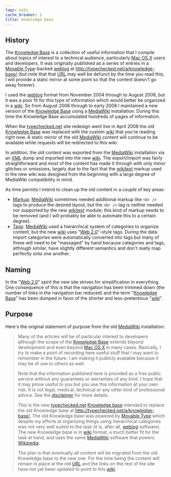 ```yaml
---
tags: wiki
cache_breaker: 1
title: Knowledge base
---
```


## History

The [Knowledge Base](/wiki/Knowledge_Base) is a collection of useful information that I compile about topics of interest to a technical audience, particularly [Mac OS X](/wiki/Mac_OS_X) users and developers. It was originally published as a series of entries in a [Movable Type](/wiki/Movable_Type)-backed [weblog](/wiki/weblog) at <http://typechecked.net/a/knowledge-base/> (but note that that [URL](/wiki/URL) may well be defunct by the time you read this; I will provide a static mirror at some point so that the content doesn't go away forever).

I used the [weblog](/wiki/weblog) format from November 2004 through to August 2006, but it was a poor fit for this type of information which would better be organized in a [wiki](/wiki/wiki). So from August 2006 through to early 2008 I maintained a new version of the [Knowledge Base](/wiki/Knowledge_Base) using a [MediaWiki](/wiki/MediaWiki) installation. During this time the Knowledge Base accumulated hundreds of pages of information.

When the [typechecked.net](http://typechecked.net/) site redesign went live in April 2008 the old [Knowledge Base](/wiki/Knowledge_Base) was replaced with the custom [wiki](/wiki/wiki) that you're reading right now. A static mirror of the old [MediaWiki](/wiki/MediaWiki) content will continue to be available while requests will be redirected to this wiki.

In addition, the old content was exported from the [MediaWiki](/wiki/MediaWiki) installation via an [XML](/wiki/XML) dump and imported into the new [wiki](/wiki/wiki). The export/import was fairly straightforward and _most_ of the content has made it through with only minor glitches or omissions, largely due to the fact that the [wikitext](/wiki/wikitext) markup used in the new wiki was designed from the beginning with a large degree of MediaWiki compatibility in mind.

As time permits I intend to clean up the old content in a couple of key areas:

-   [Markup](/wiki/Markup): [MediaWiki](/wiki/MediaWiki) sometimes needed additional markup like `<br />` tags to produce the desired layout, but the `<br />` tag is neither needed nor supported by the new [wikitext](/wiki/wikitext) module; this kind of markup needs to be removed (and I will probably be able to automate this to a certain degree).
-   [Tags](/wiki/Tags): [MediaWiki](/wiki/MediaWiki) used a hierarchical system of categories to organize content, but the new [wiki](/wiki/wiki) uses "[Web 2.0](/wiki/Web_2.0)"-style tags. During the data import categories were automatically converted into tags but many of these will need to be "massaged" by hand because categories and tags, although similar, have slightly different semantics and don't really map perfectly onto one another.

## Naming

In the "[Web 2.0](/wiki/Web_2.0)" spirit the new site strives for simplification in everything. One consequence of this is that the navigation has been trimmed down (the number of links in the navigation bar reduced) and the term "[Knowledge Base](/wiki/Knowledge_Base)" has been dumped in favor of the shorter and less-pretentious "[wiki](/wiki/wiki)".

## Purpose

Here's the original statement of purpose from the old [MediaWiki](/wiki/MediaWiki) installation:

> Many of the articles will be of particular interest to developers although the scope of the [Knowledge Base](/wiki/Knowledge_Base) extends beyond development and even beyond [Mac OS X](/wiki/Mac_OS_X) in many cases. Basically, I try to make a point of recording here useful stuff that I may want to remember in the future. I am making it publicly available because it may be of use to others as well.
>
> Note that the information published here is provided as a free public service without any guarantees or warranties of any kind. I hope that it may prove useful to you but you use this information at your own risk. It is not legal, medical, technical or any other kind of professional advice. See the [disclaimer](/wiki/disclaimer) for more details.
>
> This is the new [typechecked.net](/wiki/typechecked.net) [Knowledge base](/wiki/Knowledge_base) intended to replace the old Knowledge base at <http://typechecked.net/a/knowledge-base/>. The old Knowledge base was powered by [Movable Type](/wiki/Movable_Type) which despite my efforts at organizing things using hierarchical categories was not very well suited to the task (it is, after all, [weblog](/wiki/weblog) software). The new Knowledge base is in [wiki](/wiki/wiki) format, a much better fit for the task at hand, and uses the same [MediaWiki](/wiki/MediaWiki) software that powers [Wikipedia](/wiki/Wikipedia).
>
> The plan is that eventually all content will be migrated from the old Knowledge base to the new one. For the time being the content will remain in place at the old [URL](/wiki/URL) and the links on the rest of the site have not yet been updated to point to this [wiki](/wiki/wiki).
